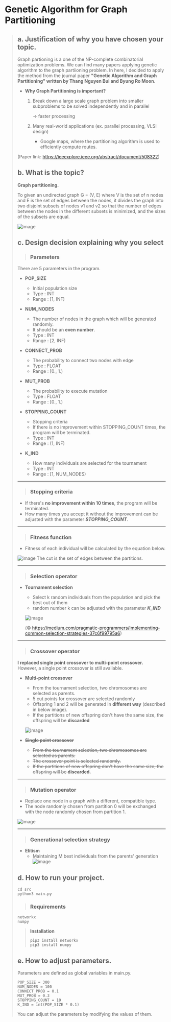 # Genetic Algorithm for Graph Partitioning

> ## a. Justification of why you have chosen your topic.
> Graph partioning is a one of the NP-complete combinatorial optimization problems. We can find many papers applying genetic algorithm to the graph partiioning problem.
> In here, I decided to apply the method from the journal paper **"Genetic Algorithm and Graph Partitioning" written by Thang Nguyen Bui and Byung Ro Moon.**
>
> * **Why Graph Partitioning is important?**
> 
>     1. Break down a large scale graph problem into smaller subproblems to be solved independently and in parallel
>     
>         → faster processing
>     2. Many real-world applications (ex. parallel processing, VLSI design)
>         * Google maps, where the partitioning algorithm is used to efficiently compute routes.
>
> (Paper link: https://ieeexplore.ieee.org/abstract/document/508322)
>
>
> ## b. What is the topic?
> **Graph partitioning.**
> 
> To given an undirected graph G = (V, E) where V is the set of n nodes and E is the set of edges between the nodes, it divides the graph into two disjoint subsets of nodes v1 and v2 so that the number of edges between the nodes in the different subsets is minimized, and the sizes of the subsets are equal.
>
> ![image](./images/graph_partitioning.PNG)
>
> ## c. Design decision explaining why you select
>> ### Parameters
> There are 5 parameters in the program.
> 
> * **POP_SIZE**
>     * Initial population size
>     * Type : INT
>     * Range : [1, INF)
>     
> * **NUM_NODES**
>     * The number of nodes in the graph which will be generated randomly.
>     * It should be an **even number**.
>     * Type : INT
>     * Range : [2, INF)
>
> * **CONNECT_PROB**
>     * The probability to connect two nodes with edge
>     * Type : FLOAT
>     * Range : [0., 1.)
>     
> * **MUT_PROB**
>     * The probability to execute mutation
>     * Type : FLOAT
>     * Range : [0., 1.)
>     
> * **STOPPING_COUNT**
>     * Stopping criteria
>     * If there is no improvement within STOPPING_COUNT times, the program will be terminated.
>     * Type : INT
>     * Range : (1, INF)
>
> * **K_IND**
>     * How many individuals are selected for the tournament
>     * Type : INT
>     * Range : [1, NUM_NODES)
> -----    
>> ### Stopping criteria
> * If there's **no improvement within 10 times**, the program will be terminated.
> * How many times you accept it without the improvement can be adjusted with the parameter _**STOPPING_COUNT**_.
> -----
>> ### Fitness function
> * Fitness of each individual will be calculated by the equation below.
> 
> ![image](./images/fitness.png)
> The cut is the set of edges between the partitions.
> 
> -----
>> ### Selection operator
> * **Tournament selection**
>     * Select k random individuals from the population and pick the best out of them
>     * random number k can be adjusted with the parameter _**K_IND**_
>     
>     ![image](./images/tournament_selection.png)
>     
>     (© https://medium.com/pragmatic-programmers/implementing-common-selection-strategies-37c6f99795a6)
> -----
>> ### Crossover operator
> **I replaced single point crossover to multi-point crossover.**  
> However, a single point crossover is still available.
> 
> * **Multi-point crossover**
>     * From the tournament selection, two chromosomes are selected as parents.
>     * 5 cut points for crossover are selected randomly
>     * Offspring 1 and 2 will be generated in **different way** (described in below image).
>     * If the partitions of new offspring don't have the same size, the offspring will be **discarded**
>
>     ![image](./images/multi_crossover.PNG)
>
> * ~~**Single point crossover**~~
>     * ~~From the tournament selection, two chromosomes are selected as parents.~~
>     * ~~The crossover point is selected randomly.~~
>     * ~~If the partitions of new offspring don't have the same size, the offspring will be **discarded**.~~
>
> -----
>> ### Mutation operator
> * Replace one node in a graph with a different, compatible type.
> * The node randomly chosen from partition 0 will be exchanged with the node randomly chosen from partition 1.
>
>![image](./images/mutation.png)
>
> -----
>> ### Generational selection strategy
> * **Elitism**
>     * Maintaining M best individuals from the parents' generation
>     ![image](./images/elitism.PNG)
>     
> ## d. How to run your project.
> ```
> cd src
> python3 main.py
> ```
>> ### Requirements
> ```
> networkx
> numpy
> ```
>> **Installation**
>> ```
>> pip3 install networkx
>> pip3 install numpy
>> ```
> ## e. How to adjust parameters.
> Parameters are defined as global variables in main.py.
> ```
> POP_SIZE = 300 
> NUM_NODES = 100
> CONNECT_PROB = 0.1
> MUT_PROB = 0.3
> STOPPING_COUNT = 10
> K_IND = int(POP_SIZE * 0.1)
> ```
> You can adjust the parameters by modifying the values of them.
> 
